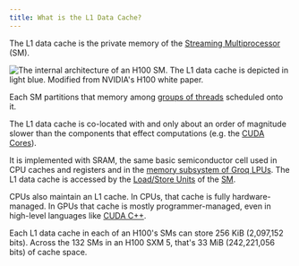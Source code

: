 ```yaml
---
title: What is the L1 Data Cache?
---
```


The L1 data cache is the private memory of the
[Streaming Multiprocessor](/gpu-glossary/device-hardware/streaming-multiprocessor)
(SM).

![The internal architecture of an H100 SM. The L1 data cache is depicted in light blue. Modified from NVIDIA's [H100 white paper](https://modal-cdn.com/gpu-glossary/gtc22-whitepaper-hopper.pdf).](themed-image://gh100-sm.svg)

Each SM partitions that memory among
[groups of threads](/gpu-glossary/device-software/thread-block) scheduled onto
it.

The L1 data cache is co-located with and only about an order of magnitude slower
than the components that effect computations (e.g. the
[CUDA Cores](/gpu-glossary/device-hardware/cuda-core)).

It is implemented with SRAM, the same basic semiconductor cell used in CPU
caches and registers and in the
[memory subsystem of Groq LPUs](https://groq.com/wp-content/uploads/2023/05/GroqISCAPaper2022_ASoftwareDefinedTensorStreamingMultiprocessorForLargeScaleMachineLearning-1.pdf).
The L1 data cache is accessed by the
[Load/Store Units](/gpu-glossary/device-hardware/load-store-unit) of the
[SM](/gpu-glossary/device-hardware/streaming-multiprocessor).

CPUs also maintain an L1 cache. In CPUs, that cache is fully hardware-managed.
In GPUs that cache is mostly programmer-managed, even in high-level languages
like [CUDA C++](/gpu-glossary/host-software/cuda-c).

Each L1 data cache in each of an H100's SMs can store 256 KiB (2,097,152 bits).
Across the 132 SMs in an H100 SXM 5, that's 33 MiB (242,221,056 bits) of cache
space.
